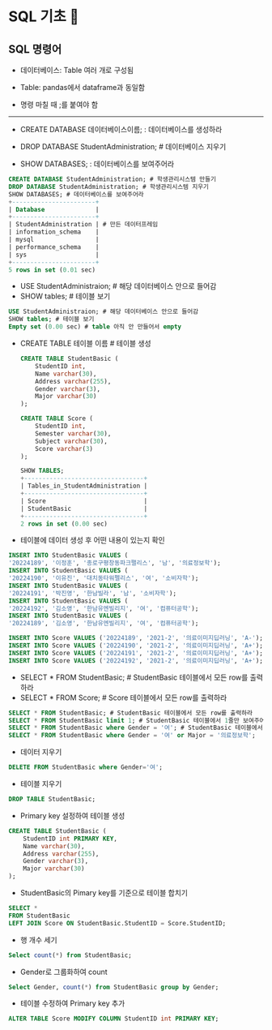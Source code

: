 # SQL 기초 🍕 



## SQL 명령어

* 데이터베이스: Table 여러 개로 구성됨
* Table: pandas에서 dataframe과 동일함

* 명령 마칠 때 ;를 붙여야 함

---



- CREATE DATABASE 데이터베이스이름; : 데이터베이스를 생성하라
- DROP DATABASE StudentAdministration; # 데이터베이스 지우기

- SHOW DATABASES; : 데이터베이스를 보여주어라

```sql
CREATE DATABASE StudentAdministration; # 학생관리시스템 만들기
DROP DATABASE StudentAdministration; # 학생관리시스템 지우기
SHOW DATABASES; # 데이터베이스를 보여주어라
+-----------------------+
| Database              |
+-----------------------+
| StudentAdministration | # 만든 데이터프레임
| information_schema    |
| mysql                 |
| performance_schema    |
| sys                   |
+-----------------------+
5 rows in set (0.01 sec)
```



- USE StudentAdministraion; # 해당 데이터베이스 안으로 들어감
- SHOW tables; # 테이블 보기

```sql
USE StudentAdministraion; # 해당 데이터베이스 안으로 들어감
SHOW tables; # 테이블 보기
Empty set (0.00 sec) # table 아직 안 만들어서 empty
```



- CREATE TABLE 테이블 이름 # 테이블 생성

  ```sql
  CREATE TABLE StudentBasic (
      StudentID int,
      Name varchar(30),
      Address varchar(255),
      Gender varchar(3), 
      Major varchar(30)
  );
  
  CREATE TABLE Score (
      StudentID int,
      Semester varchar(30),
      Subject varchar(30),
      Score varchar(3)
  );
  
  SHOW TABLES;
  +---------------------------------+
  | Tables_in_StudentAdministration |
  +---------------------------------+
  | Score                           |
  | StudentBasic                    |
  +---------------------------------+
  2 rows in set (0.00 sec)
  ```



- 테이블에 데이터 생성 후 어떤 내용이 있는지 확인

```sql
INSERT INTO StudentBasic VALUES (
'20224189', '이정훈', '종로구평창동파크팰리스', '남', '의료정보학');
INSERT INTO StudentBasic VALUES (
'20224190', '이유진', '대치동타워펠리스', '여', '소비자학');
INSERT INTO StudentBasic VALUES (
'20224191', '박진영', '한남빌라', '남', '소비자학');
INSERT INTO StudentBasic VALUES (
'20224192', '김소영', '한남유엔빌리지', '여', '컴퓨터공학');
INSERT INTO StudentBasic VALUES (
'20224189', '김소영', '한남유엔빌리지', '여', '컴퓨터공학');

INSERT INTO Score VALUES ('20224189', '2021-2', '의료이미지딥러닝', 'A-');
INSERT INTO Score VALUES ('20224190', '2021-2', '의료이미지딥러닝', 'A+');
INSERT INTO Score VALUES ('20224191', '2021-2', '의료이미지딥러닝', 'A+');
INSERT INTO Score VALUES ('20224192', '2021-2', '의료이미지딥러닝', 'A+');
```



- SELECT * FROM StudentBasic; # StudentBasic 테이블에서 모든 row를 출력하라
- SELECT * FROM Score; # Score 테이블에서 모든 row를 출력하라

```sql
SELECT * FROM StudentBasic; # StudentBasic 테이블에서 모든 row를 출력하라
SELECT * FROM StudentBasic limit 1; # StudentBasic 테이블에서 1줄만 보여주어라
SELECT * FROM StudentBasic where Gender = '여'; # StudentBasic 테이블에서 여자만 보여주어라  
SELECT * FROM StudentBasic where Gender = '여' or Major = '의료정보학';
```

- 데이터 지우기

```sql
DELETE FROM StudentBasic where Gender='여';
```

- 테이블 지우기

```sql
DROP TABLE StudentBasic;
```

- Primary key 설정하여 테이블 생성

```sql
CREATE TABLE StudentBasic (
    StudentID int PRIMARY KEY,
    Name varchar(30),
    Address varchar(255),
    Gender varchar(3), 
    Major varchar(30)
);
```

- StudentBasic의 Pimary key를 기준으로 테이블 합치기

```sql
SELECT *
FROM StudentBasic
LEFT JOIN Score ON StudentBasic.StudentID = Score.StudentID;
```

- 행 개수 세기

```sql
Select count(*) from StudentBasic;
```

- Gender로 그룹화하여 count

```sql
Select Gender, count(*) from StudentBasic group by Gender;
```

- 테이블 수정하여 Primary key 추가

```sql
ALTER TABLE Score MODIFY COLUMN StudentID int PRIMARY KEY;
```



